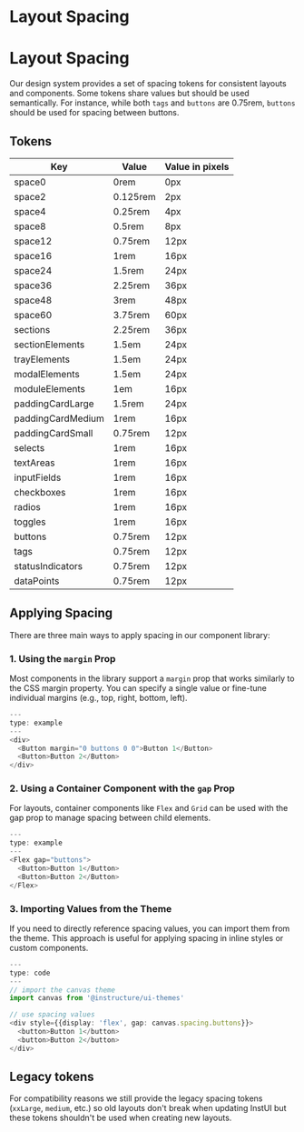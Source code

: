 # Layout Spacing


# Layout Spacing

Our design system provides a set of spacing tokens for consistent layouts and components. Some tokens share values but should be used semantically. For instance, while both `tags` and `buttons` are 0.75rem, `buttons` should be used for spacing between buttons.

## Tokens

| Key               | Value    | Value in pixels |
| ----------------- | -------- | --------------- |
| space0            | 0rem     | 0px             |
| space2            | 0.125rem | 2px             |
| space4            | 0.25rem  | 4px             |
| space8            | 0.5rem   | 8px             |
| space12           | 0.75rem  | 12px            |
| space16           | 1rem     | 16px            |
| space24           | 1.5rem   | 24px            |
| space36           | 2.25rem  | 36px            |
| space48           | 3rem     | 48px            |
| space60           | 3.75rem  | 60px            |
| sections          | 2.25rem  | 36px            |
| sectionElements   | 1.5em    | 24px            |
| trayElements      | 1.5em    | 24px            |
| modalElements     | 1.5em    | 24px            |
| moduleElements    | 1em      | 16px            |
| paddingCardLarge  | 1.5rem   | 24px            |
| paddingCardMedium | 1rem     | 16px            |
| paddingCardSmall  | 0.75rem  | 12px            |
| selects           | 1rem     | 16px            |
| textAreas         | 1rem     | 16px            |
| inputFields       | 1rem     | 16px            |
| checkboxes        | 1rem     | 16px            |
| radios            | 1rem     | 16px            |
| toggles           | 1rem     | 16px            |
| buttons           | 0.75rem  | 12px            |
| tags              | 0.75rem  | 12px            |
| statusIndicators  | 0.75rem  | 12px            |
| dataPoints        | 0.75rem  | 12px            |

## Applying Spacing

There are three main ways to apply spacing in our component library:

### 1. Using the `margin` Prop

Most components in the library support a `margin` prop that works similarly to the CSS margin property. You can specify a single value or fine-tune individual margins (e.g., top, right, bottom, left).

```ts
---
type: example
---
<div>
  <Button margin="0 buttons 0 0">Button 1</Button>
  <Button>Button 2</Button>
</div>
```

### 2. Using a Container Component with the `gap` Prop

For layouts, container components like `Flex` and `Grid` can be used with the gap prop to manage spacing between child elements.

```ts
---
type: example
---
<Flex gap="buttons">
  <Button>Button 1</Button>
  <Button>Button 2</Button>
</Flex>
```

### 3. Importing Values from the Theme

If you need to directly reference spacing values, you can import them from the theme. This approach is useful for applying spacing in inline styles or custom components.

```ts
---
type: code
---
// import the canvas theme
import canvas from '@instructure/ui-themes'

// use spacing values
<div style={{display: 'flex', gap: canvas.spacing.buttons}}>
  <button>Button 1</button>
  <button>Button 2</button>
</div>
```

## Legacy tokens

For compatibility reasons we still provide the legacy spacing tokens (`xxLarge`, `medium`, etc.) so old layouts don't break when updating InstUI but these tokens shouldn't be used when creating new layouts.



